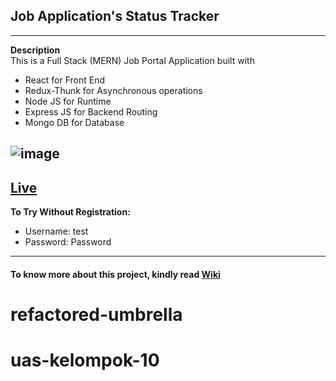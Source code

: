 ## Job Application's Status Tracker
----
**Description** <br>
This is a Full Stack (MERN) Job Portal Application built with 
- React for Front End
- Redux-Thunk for Asynchronous operations
- Node JS for Runtime
- Express JS for Backend Routing
- Mongo DB for Database
 
 ![image](https://user-images.githubusercontent.com/70936174/195436362-80b8a1ae-48ab-4547-b622-863262e3ee74.png)
-----------

 [Live](https://j0bs.herokuapp.com/login)
 ----
 **To Try Without Registration:**
 - Username: test
 - Password: Password
-----------
#### To know more about this project, kindly read [Wiki](https://github.com/im-kaushal/JobTracker/wiki)
# refactored-umbrella
# uas-kelompok-10
